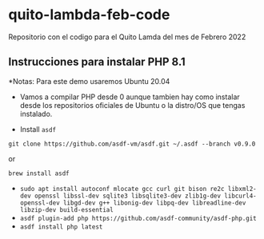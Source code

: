 # quito-lambda-feb-code
Repositorio con el codigo para el Quito Lamda del mes de Febrero 2022

## Instrucciones para instalar PHP 8.1

*Notas: Para este demo usaremos Ubuntu 20.04

* Vamos a compilar PHP desde 0 aunque tambien hay como instalar desde los repositorios oficiales de Ubuntu o la distro/OS que tengas instalado.

- Install `asdf`
```
git clone https://github.com/asdf-vm/asdf.git ~/.asdf --branch v0.9.0 
```
or
```
brew install asdf
```
- `sudo apt install autoconf mlocate gcc curl git bison re2c libxml2-dev openssl libssl-dev sqlite3 libsqlite3-dev zlib1g-dev libcurl4-openssl-dev libgd-dev g++ libonig-dev libpq-dev libreadline-dev libzip-dev build-essential`
- `asdf plugin-add php https://github.com/asdf-community/asdf-php.git`
- `asdf install php latest`

